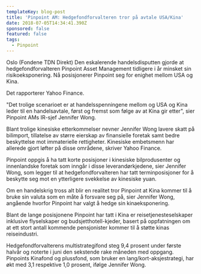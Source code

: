 ```yaml
---
templateKey: blog-post
title: 'Pinpoint AM: Hedgefondforvalteren tror på avtale USA/Kina'
date: 2018-07-05T14:34:41.390Z
sponsored: false
featured: false
tags:
  - Pinpoint
---
```

Oslo (Fondene TDN Direkt) Den eskalerende handelsdisputten gjorde at hedgefondforvalteren Pinpoint Asset Management tidligere i år minsket sin risikoeksponering. Nå posisjonerer Pinpoint seg for enighet mellom USA og Kina.



Det rapporterer Yahoo Finance.



"Det trolige scenarioet er at handelsspenningene mellom og USA og Kina leder til en handelsavtale, først og fremst som følge av at Kina gir etter", sier Pinpoint AMs IR-sjef Jennifer Wong.



Blant trolige kinesiske etterkommelser nevner Jennifer Wong lavere skatt på bilimport, tillatelse av større eierskap av finansielle foretak samt bedre beskyttelse mot immaterielle rettigheter. Kinesiske embetsmenn har allerede gjort løfter på disse områdene, skriver Yahoo Finance.



Pinpoint oppgis å ha tatt korte posisjoner i kinesiske bilprodusenter og innenlandske foretak som inngår i disse leverandørkjedene, sier Jennifer Wong, som legger til at hedgefondforvalteren har tatt terminposisjoner for å beskytte seg mot en ytterligere svekkelse av kinesiske yuan.



Om en handelskrig tross alt blir en realitet tror Pinpoint at Kina kommer til å bruke sin valuta som en måte å forsvare seg på, sier Jennifer Wong, angående hvorfor Pinpoint har valgt å hedge sin kinaeksponering.



Blant de lange posisjonene Pinpoint har tatt i Kina er reisetjenesteselskaper inklusive flyselskaper og budsjetthotell-kjeder, basert på oppfatningen om at ett stort antall kommende pensjonister kommer til å støtte kinas reiseindustri.



Hedgefondforvalterens multistrategifond steg 9,4 prosent under første halvår og noterte i juni den sekstende rake måneden med oppgang. Pinpoints Kinafond og plussfond, som bruker en lang/kort-aksjestrategi, har økt med 3,1 respektive 1,0 prosent, ifølge Jennifer Wong.
